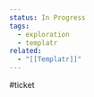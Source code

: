 ```yaml
---
status: In Progress
tags:
  - exploration
  - templatr
related:
  - "[[Templatr]]"
---
```

#ticket



